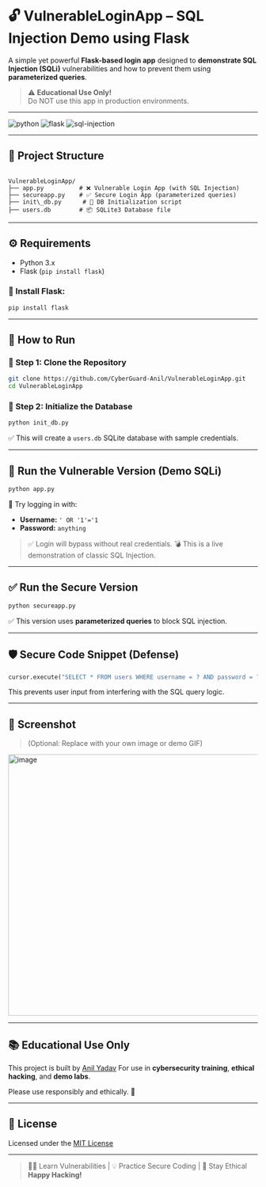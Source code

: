 # 🔓 VulnerableLoginApp – SQL Injection Demo using Flask

A simple yet powerful **Flask-based login app** designed to **demonstrate SQL Injection (SQLi)** vulnerabilities and how to prevent them using **parameterized queries**.

> ⚠️ **Educational Use Only!**  
Do NOT use this app in production environments.

---

![python](https://img.shields.io/badge/Python-3.x-blue?style=for-the-badge)
![flask](https://img.shields.io/badge/Flask-SQLi--Demo-yellow?style=for-the-badge)
![sql-injection](https://img.shields.io/badge/SQL-Injection-critical?style=for-the-badge)

---

## 📁 Project Structure

```

VulnerableLoginApp/
├── app.py          # ❌ Vulnerable Login App (with SQL Injection)
├── secureapp.py    # ✅ Secure Login App (parameterized queries)
├── init\_db.py      # 🔧 DB Initialization script
├── users.db        # 📦 SQLite3 Database file

````

---

## ⚙️ Requirements

- Python 3.x
- Flask (`pip install flask`)

### 🔧 Install Flask:

```bash
pip install flask
````

---

## 🚀 How to Run

### 🔹 Step 1: Clone the Repository

```bash
git clone https://github.com/CyberGuard-Anil/VulnerableLoginApp.git
cd VulnerableLoginApp
```

### 🔹 Step 2: Initialize the Database

```bash
python init_db.py
```

✅ This will create a `users.db` SQLite database with sample credentials.

---

## 🔴 Run the Vulnerable Version (Demo SQLi)

```bash
python app.py
```

🧨 Try logging in with:

* **Username:** `' OR '1'='1`
* **Password:** `anything`

> ✅ Login will bypass without real credentials.
> 💣 This is a live demonstration of classic SQL Injection.

---

## ✅ Run the Secure Version

```bash
python secureapp.py
```

✅ This version uses **parameterized queries** to block SQL injection.

---

## 🛡️ Secure Code Snippet (Defense)

```python
cursor.execute("SELECT * FROM users WHERE username = ? AND password = ?", (username, password))
```

This prevents user input from interfering with the SQL query logic.

---

## 📸 Screenshot

> (Optional: Replace with your own image or demo GIF)

<img width="807" height="528" alt="image" src="https://github.com/user-attachments/assets/deea0371-5af3-4d9d-832b-50bdabe6f867" />

---

## 📚 Educational Use Only

This project is built by [Anil Yadav](https://github.com/CyberGuard-Anil)
For use in **cybersecurity training**, **ethical hacking**, and **demo labs**.

Please use responsibly and ethically. 🙏

---

## 📜 License

Licensed under the [MIT License](LICENSE)

---

> 👨‍💻 Learn Vulnerabilities | 💡 Practice Secure Coding | 🔐 Stay Ethical
> **Happy Hacking!**


